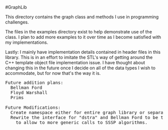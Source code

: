 #GraphLib

This directory contains the graph class and methods I use in
programming challenges.

The files in the examples directory exist to help demonstrate use of
the class. I plan to add more examples to it over time as I become
satisfied with my implementations.

Lastly: I mainly have implementation details contained in  header
files in this library. This is in an effort to imitate the STL's
way of getting around the C++ template object file implementation
issue. I have thought about changing this in the future once I decide
on all of the data types I wish to accommodate, but for now that's
the way it is.

<pre>
Future addition plans:
  Bellman Ford
  Floyd Warshall
  Prims

Future Modifications:
  Create namespace either for entire graph library or separate parts
  Rewrite the interface for "dstra" and Bellman Ford to be the same
    to allow to more generic calls to SSSP algorithms.
</pre>
